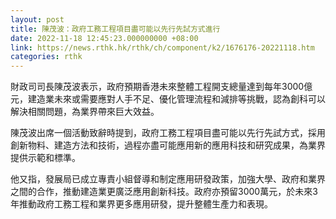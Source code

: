 ```yaml
---
layout: post
title: 陳茂波：政府工務工程項目盡可能以先行先試方式進行
date: 2022-11-18 12:45:23.000000000 +08:00
link: https://news.rthk.hk/rthk/ch/component/k2/1676176-20221118.htm
categories: rthk
---
```


財政司司長陳茂波表示，政府預期香港未來整體工程開支總量達到每年3000億元，建造業未來或需要應對人手不足、優化管理流程和減排等挑戰，認為創科可以解決相關問題，為業界帶來巨大效益。

陳茂波出席一個活動致辭時提到，政府工務工程項目盡可能以先行先試方式，採用創新物料、建造方法和技術，過程亦盡可能應用新的應用科技和研究成果，為業界提供示範和標準。

他又指，發展局已成立專責小組督導和制定應用研發政策，加強大學、政府和業界之間的合作，推動建造業更廣泛應用創新科技。政府亦預留3000萬元，於未來3年推動政府工務工程和業界更多應用研發，提升整體生產力和表現。
